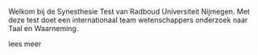 Welkom bij de Synesthesie Test van Radboud Universiteit Nijmegen. Met deze test doet een internationaal team wetenschappers onderzoek naar Taal en Waarneming.

<div class="readmore">lees meer</div>
